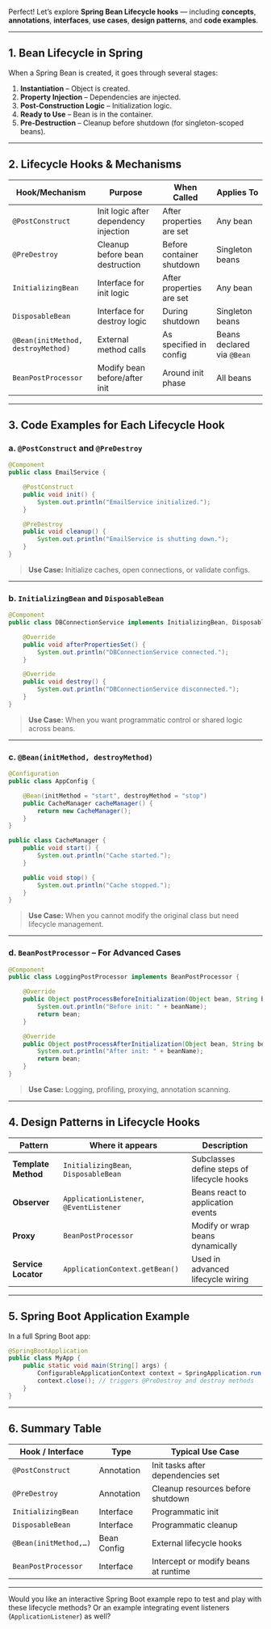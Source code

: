 Perfect! Let’s explore **Spring Bean Lifecycle hooks** — including **concepts**, **annotations**, **interfaces**, **use cases**, **design patterns**, and **code examples**.

---

## **1. Bean Lifecycle in Spring**

When a Spring Bean is created, it goes through several stages:

1. **Instantiation** – Object is created.
2. **Property Injection** – Dependencies are injected.
3. **Post-Construction Logic** – Initialization logic.
4. **Ready to Use** – Bean is in the container.
5. **Pre-Destruction** – Cleanup before shutdown (for singleton-scoped beans).

---

## **2. Lifecycle Hooks & Mechanisms**

| Hook/Mechanism               | Purpose                            | When Called                       | Applies To         |
|-----------------------------|------------------------------------|-----------------------------------|--------------------|
| `@PostConstruct`            | Init logic after dependency injection | After properties are set        | Any bean           |
| `@PreDestroy`               | Cleanup before bean destruction     | Before container shutdown         | Singleton beans    |
| `InitializingBean`          | Interface for init logic            | After properties are set          | Any bean           |
| `DisposableBean`            | Interface for destroy logic         | During shutdown                   | Singleton beans    |
| `@Bean(initMethod, destroyMethod)` | External method calls      | As specified in config            | Beans declared via `@Bean` |
| `BeanPostProcessor`         | Modify bean before/after init       | Around init phase                 | All beans          |

---

## **3. Code Examples for Each Lifecycle Hook**

### a. `@PostConstruct` and `@PreDestroy`

```java
@Component
public class EmailService {

    @PostConstruct
    public void init() {
        System.out.println("EmailService initialized.");
    }

    @PreDestroy
    public void cleanup() {
        System.out.println("EmailService is shutting down.");
    }
}
```

> **Use Case:** Initialize caches, open connections, or validate configs.

---

### b. `InitializingBean` and `DisposableBean`

```java
@Component
public class DBConnectionService implements InitializingBean, DisposableBean {

    @Override
    public void afterPropertiesSet() {
        System.out.println("DBConnectionService connected.");
    }

    @Override
    public void destroy() {
        System.out.println("DBConnectionService disconnected.");
    }
}
```

> **Use Case:** When you want programmatic control or shared logic across beans.

---

### c. `@Bean(initMethod, destroyMethod)`

```java
@Configuration
public class AppConfig {

    @Bean(initMethod = "start", destroyMethod = "stop")
    public CacheManager cacheManager() {
        return new CacheManager();
    }
}

public class CacheManager {
    public void start() {
        System.out.println("Cache started.");
    }

    public void stop() {
        System.out.println("Cache stopped.");
    }
}
```

> **Use Case:** When you cannot modify the original class but need lifecycle management.

---

### d. `BeanPostProcessor` – For Advanced Cases

```java
@Component
public class LoggingPostProcessor implements BeanPostProcessor {

    @Override
    public Object postProcessBeforeInitialization(Object bean, String beanName) {
        System.out.println("Before init: " + beanName);
        return bean;
    }

    @Override
    public Object postProcessAfterInitialization(Object bean, String beanName) {
        System.out.println("After init: " + beanName);
        return bean;
    }
}
```

> **Use Case:** Logging, profiling, proxying, annotation scanning.

---

## **4. Design Patterns in Lifecycle Hooks**

| Pattern                  | Where it appears                     | Description                                |
|--------------------------|--------------------------------------|--------------------------------------------|
| **Template Method**      | `InitializingBean`, `DisposableBean` | Subclasses define steps of lifecycle hooks |
| **Observer**             | `ApplicationListener`, `@EventListener` | Beans react to application events          |
| **Proxy**                | `BeanPostProcessor`                  | Modify or wrap beans dynamically           |
| **Service Locator**      | `ApplicationContext.getBean()`       | Used in advanced lifecycle wiring          |

---

## **5. Spring Boot Application Example**

In a full Spring Boot app:

```java
@SpringBootApplication
public class MyApp {
    public static void main(String[] args) {
        ConfigurableApplicationContext context = SpringApplication.run(MyApp.class, args);
        context.close(); // triggers @PreDestroy and destroy methods
    }
}
```

---

## **6. Summary Table**

| Hook / Interface        | Type        | Typical Use Case                      |
|--------------------------|-------------|----------------------------------------|
| `@PostConstruct`         | Annotation  | Init tasks after dependencies set      |
| `@PreDestroy`            | Annotation  | Cleanup resources before shutdown      |
| `InitializingBean`       | Interface   | Programmatic init                      |
| `DisposableBean`         | Interface   | Programmatic cleanup                   |
| `@Bean(initMethod,…)`    | Bean Config | External lifecycle hooks               |
| `BeanPostProcessor`      | Interface   | Intercept or modify beans at runtime   |

---

Would you like an interactive Spring Boot example repo to test and play with these lifecycle methods? Or an example integrating event listeners (`ApplicationListener`) as well?
